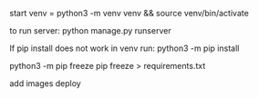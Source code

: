 start venv = python3 -m venv venv && source venv/bin/activate

to run server: python manage.py runserver

If pip install does not work in venv run: python3 -m pip install <dependency>

python3 -m pip freeze 
pip freeze > requirements.txt

add images
deploy


